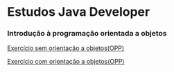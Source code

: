 # Estudos Java Developer

### Introdução à programação orientada a objetos

[Exercício sem orientação a objetos(OPP)](https://github.com/DanilloSantosTi/Estudos_Java_Developer/tree/feature/problem_not_oop)

[Exercício com orientação a objetos(OPP)](https://github.com/DanilloSantosTi/Estudos_Java_Developer/tree/feature/problem_with_oop)
